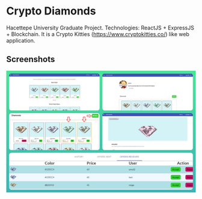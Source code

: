 # Crypto Diamonds
Hacettepe University Graduate Project. Technologies: ReactJS + ExpressJS + Blockchain.
It is a Crypto Kitties (https://www.cryptokitties.co/) like web application.

## Screenshots
![CryptoDiamonds](https://github.com/umutpiri/CryptoDiamonds/blob/master/Frontend/CryptoDiamonds.jpg)
